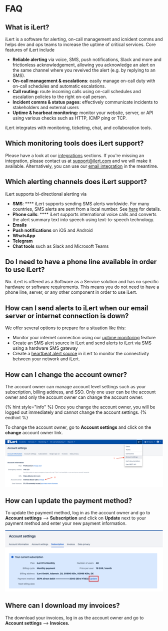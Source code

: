# FAQ

## What is iLert?

iLert is a software for alerting, on-call management and icnident comms and helps dev and ops teams to increase the uptime of critical services. Core features of iLert include

* **Reliable alerting** via voice, SMS, push notifications, Slack and more and frictionless acknowledgement, allowing you acknowledge an alert on the same channel where you reveived the alert (e.g. by replying to an SMS).
* **On-call management & escalations**: easily manage on-call duty with on-call schedules and automatic escalations.
* **Call routing:** route incoming calls using on-call schedules and escalation policies to the right on-call person.
* **Incident comms & status pages:** effectively communicate incidents to stakeholders and external users
* **Uptime & hearbeat monitoring:** monitor your website, server, or API using various checks such as HTTP, ICMP ping or TCP.

iLert integrates with monitoring, ticketing, chat, and collaboration tools.

## Which monitoring tools does iLert support?

Please have a look at our [integrations](broken-reference) sections. If you're missing an integration, please contact us at support@ilert.com and we will make it available. Alternatively, you can use our [email integration](../../integrations/email/) in the meantime.

## Which alerting channels does iLert support?

iLert supports bi-directional alerting via

* **SMS**: **** iLert supports sending SMS alerts worldwide. For many countries, SMS alerts are sent from a local number. See [here](../phone-numbers/#sms-alerts) for details.
* **Phone calls**: **** iLert supports international voice calls and converts the alert summary text into speech using text-to-speech technology.
* **Emails**
* **Push notifications** on iOS and Android
* **WhatsApp**
* **Telegram**
* **Chat tools** such as Slack and Microsoft Teams

## Do I need to have a phone line available in order to use iLert?

No. iLert is offered as a Software as a Service solution and has no specific hardware or software requirements. This means you do not need to have a phone line, server, or any other component in order to use iLert.

## How can I send alerts to iLert when our email server or internet connection is down?

We offer several options to prepare for a situation like this:

* Monitor your internet connection using our [uptime monitoring](https://www.ilert.com/product/uptime-monitoring) feature
* Create an SMS alert source in iLert and send alerts to iLert via SMS using a hardware SMS gateway
* Create a [heartbeat alert source](../../uptime-monitors/heartbeat-monitoring/) in iLert to monitor the connectivity between your network and iLert.&#x20;

## How can I change the account owner?

The account owner can manage account level settings such as your subscription, billing address, and SSO. Only one user can be the account owner and only the account owner can change the account owner.

{% hint style="info" %}
Once you change the account owner, you will be logged out immediately and cannot change the account settings.
{% endhint %}

To change the account owner, go to **Account settings** and click on the **change** account owner link.

![](<../../.gitbook/assets/Screenshot 2021-04-26 at 16.02.28 (1).png>)

## How can I update the payment method?

To update the payment method, log in as the account owner and go to **Account settings** --> **Subscription** and click on **Update** next to your payment method and enter your new payment information.

![](<../../.gitbook/assets/Screenshot 2020-03-12 at 14.51.44.png>)

## Where can I download my invoices?

The download your invoices, log in as the account owner and go to **Account settings** --> **Invoices.**
